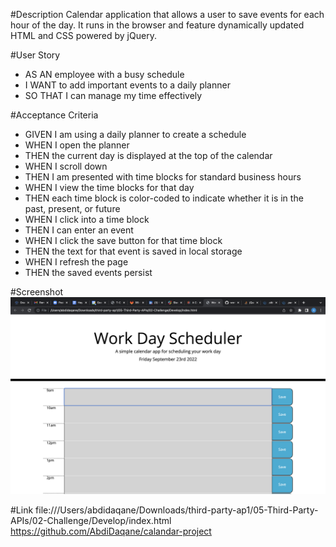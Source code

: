 #Description
Calendar application that allows a user to save events for each hour of the day. It runs in the browser and feature dynamically updated 
HTML and CSS powered by jQuery.

#User Story
- AS AN employee with a busy schedule
- I WANT to add important events to a daily planner
- SO THAT I can manage my time effectively

#Acceptance Criteria
- GIVEN I am using a daily planner to create a schedule
- WHEN I open the planner
- THEN the current day is displayed at the top of the calendar
- WHEN I scroll down
- THEN I am presented with time blocks for standard business hours
- WHEN I view the time blocks for that day
- THEN each time block is color-coded to indicate whether it is in the past, present, or future
- WHEN I click into a time block
- THEN I can enter an event
- WHEN I click the save button for that time block
- THEN the text for that event is saved in local storage
- WHEN I refresh the page
- THEN the saved events persist

#Screenshot
![Screenshot](./assets/images/Screen%20Shot%202022-09-23%20at%209.50.22%20PM.png)

#Link
file:///Users/abdidaqane/Downloads/third-party-ap1/05-Third-Party-APIs/02-Challenge/Develop/index.html
https://github.com/AbdiDaqane/calandar-project
